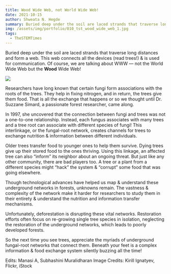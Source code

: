 ```yaml
---
title: Wood Wide Web, not World Wide Web!
date: 2021-10-15
author: Shweata N. Hegde
summary: Buried deep under the soil are laced strands that traverse long distances and form a web
img: /assets/img/portfolio/010_tst_wood_wide_web_1.jpg
tags:
  - TheSTEMTimes
---
```

Buried deep under the soil are laced strands that traverse long distances and form a web. This web connects all the devices (read trees!) & is used for communication. Of course, we are talking about WWW — not the World Wide Web but the **Wood** Wide Web!

<img src = '/assets/img/portfolio/010_tst_wood_wide_web_1.jpg'>

Researchers have long known that certain fungi form associations with the roots of the trees. They help in fixing nitrogen, and in return, the trees give them food. That is all the exchange that happens or so we thought until Dr. Suzzane Simard, a passionate forest researcher, came along.

In 1997, she uncovered that the connection between fungi and trees was not a one-to-one relationship. Instead, each fungus associates with many trees and a tree root can associate with different species of fungi! This interlinkage, or the fungal-root network, creates channels for trees to exchange nutrition & information between different individuals.

Older trees transfer food to younger ones to help them survive. Dying trees give up their stored food to the ones thriving. Using this linkage, an affected tree can also “inform” its neighbor about an ongoing threat. But just like any other community, there are bad players too. A tree or a plant from a different species might “hack” the system & “corrupt” some food that was going elsewhere.

Though technological advances have helped us map & understand these underground networks in forests, unknowns remain. The vastness & complexity of the network make it harder for researchers to study them in their entirety & understand the nutrition and information transfer mechanisms.

Unfortunately, deforestation is disrupting these vital networks. Restoration efforts often focus on re-growing single tree species in isolation, neglecting the restoration of the underground networks, which leads to poorly developed forests.

So the next time you see trees, appreciate the myriads of underground fungal-root networks that connect them. Beneath your feet is a complex information & food exchange system silently buzzing all the time!


Edits: Manasi A, Subhashini Muralidharan
Image Credits: Kirill Ignatyev, Flickr, iStock